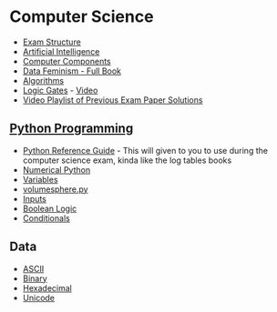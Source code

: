 # Computer Science
- [Exam Structure]()
- [Artificial Intelligence]()
- [Computer Components]()
- [Data Feminism - Full Book](https://data-feminism.mitpress.mit.edu)
- [Algorithms](algorithms.md)
- [Logic Gates]() - [Video](https://youtu.be/zPuHvcl_u8g)
- [Video Playlist of Previous Exam Paper Solutions](https://www.youtube.com/playlist?list=PL-CrepeJ9RXLpQNqhcEBKRava2Lo2fudT)
## [Python Programming]()
- [Python Reference Guide](python-reference-guide.pdf) - This will given to you to use during the computer science exam, kinda like the log tables books
- [Numerical Python]()
- [Variables]()
- [volumesphere.py]()
- [Inputs]()
- [Boolean Logic]()
- [Conditionals]()
## Data
- [ASCII](data/ASCII.md)
- [Binary](data/binary.md)
- [Hexadecimal](data/hexadecimal.md)
- [Unicode](data/unicode.md)